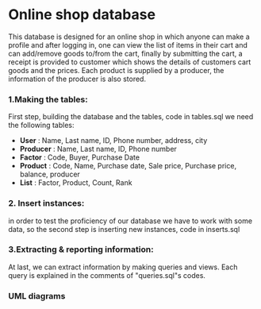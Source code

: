 

# Online shop database

This database is designed for an online shop in which anyone can make a profile and after logging in, one can view the list of items in their cart and can add/remove goods to/from the cart, finally by submitting the cart, a receipt is provided to customer which shows the details of customers cart goods and the prices.
Each product is supplied by a producer, the information of the producer is also stored.
### 1.Making the tables:
First step, building the database and the tables, code in tables.sql
we need the following tables:
- **User** : Name, Last name, ID, Phone number, address, city
- **Producer** : Name, Last name, ID, Phone number
- **Factor** : Code, Buyer, Purchase Date
- **Product** : Code, Name, Purchase date, Sale price, Purchase price, balance, producer
- **List** : Factor, Product, Count, Rank

### 2. Insert instances:
in order to test the proficiency of our database we have to work with some data, so the second step is inserting new instances, code in inserts.sql
### 3.Extracting & reporting information:
At last, we can extract information by making queries and views. Each query is explained in the comments of "queries.sql"s codes.
### UML diagrams
